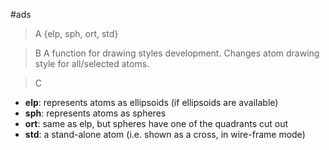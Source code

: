 #ads

>A {elp, sph, ort, std}

>B A function for drawing styles development. Changes atom drawing style for all/selected atoms.

>C
 * **elp**: represents atoms as ellipsoids (if ellipsoids are available)
 * **sph**: represents atoms as spheres
 * **ort**: same as elp, but spheres have one of the quadrants cut out
 * **std**: a stand-alone atom (i.e. shown as a cross, in wire-frame mode)
